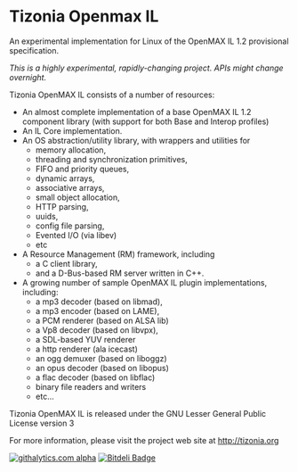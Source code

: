 Tizonia Openmax IL
==================

An experimental implementation for Linux of the OpenMAX IL 1.2 provisional
specification.

_This is a highly experimental, rapidly-changing project. APIs might change overnight._

Tizonia OpenMAX IL consists of a number of resources:

* An almost complete implementation of a base OpenMAX IL 1.2 component library
  (with support for both Base and Interop profiles)
* An IL Core implementation.
* An OS abstraction/utility library, with wrappers and utilities for
    * memory allocation,
    * threading and synchronization primitives,
    * FIFO and priority queues,
    * dynamic arrays,
    * associative arrays,
    * small object allocation,
    * HTTP parsing,
    * uuids,
    * config file parsing,
    * Evented I/O (via libev)
    * etc
* A Resource Management (RM) framework, including
  * a C client library,
  * and a D-Bus-based RM server written in C++.
* A growing number of sample OpenMAX IL plugin implementations, including:
  * a mp3 decoder (based on libmad),
  * a mp3 encoder (based on LAME),
  * a PCM renderer (based on ALSA lib)
  * a Vp8 decoder (based on libvpx),
  * a SDL-based YUV renderer
  * a http renderer (ala icecast)
  * an ogg demuxer (based on liboggz)
  * an opus decoder (based on libopus)
  * a flac decoder (based on libflac)
  * binary file readers and writers
  * etc...

Tizonia OpenMAX IL is released under the GNU Lesser General Public License
version 3

For more information, please visit the project web site at http://tizonia.org

[![githalytics.com alpha](https://cruel-carlota.pagodabox.com/4770c19ac3ef04585d85aa79020c42c8 "githalytics.com")](http://githalytics.com/tizonia/tizonia-openmax-il)
[![Bitdeli Badge](https://d2weczhvl823v0.cloudfront.net/tizonia/tizonia-openmax-il/trend.png)](https://bitdeli.com/free "Bitdeli Badge")

